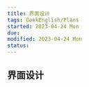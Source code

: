 ```yaml
---
title: 界面设计
tags: GeekEnglish/Plans
started: 2023-04-24 Mon
due:
modified: 2023-04-24 Mon
status:
---
```

## 界面设计